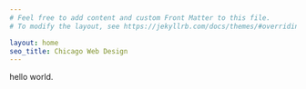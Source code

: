 ```yaml
---
# Feel free to add content and custom Front Matter to this file.
# To modify the layout, see https://jekyllrb.com/docs/themes/#overriding-theme-defaults

layout: home
seo_title: Chicago Web Design
---
```


hello world.